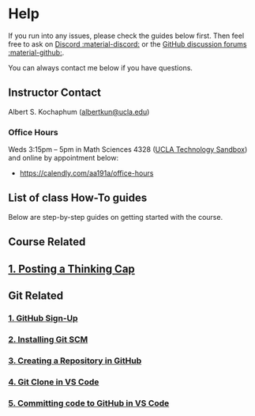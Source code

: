 # Help

If you run into any issues, please check the guides below first. Then feel free to ask on [Discord :material-discord:](https://discord.gg/BpWSHYNsZA) or the [GitHub discussion forums :material-github:](https://github.com/albertkun/22S-ASIAAM-191A/discussions/categories/help-desk).

You can always contact me below if you have questions.

## Instructor Contact

Albert S. Kochaphum (albertkun@ucla.edu)

### Office Hours

Weds 3:15pm – 5pm in Math Sciences 4328 ([UCLA Technology Sandbox](https://sandbox.idre.ucla.edu/sandbox/where-is-the-sandbox)) and online by appointment below:

- https://calendly.com/aa191a/office-hours


## List of class How-To guides
Below are step-by-step guides on getting started with the course. 

## Course Related

## [1. Posting a Thinking Cap](thinking_caps.md)

## Git Related
### [1. GitHub Sign-Up](github_sign_up.md)

### [2. Installing Git SCM](github_sign_up.md)

### [3. Creating a Repository in GitHub](git_creating.md)

### [4. Git Clone in VS Code](git_cloning.md)

### [5. Committing code to GitHub in VS Code](git_commit.md)

<!-- ### [6. Git Forking in VS Code](git_forking.md) -->

<!-- ### Extra
## [2. Working with Remote Updates in VS Code](git_fetch_remote_upstream.md) -->